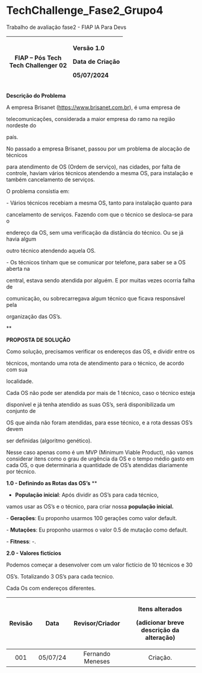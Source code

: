 # TechChallenge_Fase2_Grupo4
Trabalho de avaliação fase2 - FIAP IA Para Devs

|<p></p><p>FIAP – Pós Tech<br>Tech Challenger 02</p>|<p></p><p>Versão 1.0</p><p>Data de Criação</p><p>05/07/2024</p><p></p>|
| :-: | :- |


**Descrição do Problema**

A empresa Brisanet (https://www.brisanet.com.br), é uma empresa de 

telecomunicações, considerada a maior empresa do ramo na região nordeste do 

país.

No passado a empresa Brisanet, passou por um problema de alocação de técnicos 

para atendimento de OS (Ordem de serviço), nas cidades, por falta de controle, haviam vários técnicos atendendo a mesma OS, para instalação e também cancelamento de serviços.

O problema consistia em: 

\- Vários técnicos recebiam a mesma OS, tanto para instalação quanto para 

cancelamento de serviços. Fazendo com que o técnico se desloca-se para o 

endereço da OS, sem uma verificação da distância do técnico. Ou se já havia algum 

outro técnico atendendo aquela OS.

\- Os técnicos tinham que se comunicar por telefone, para saber se a OS aberta na 

central, estava sendo atendida por alguém. E por muitas vezes ocorria falha de 

comunicação, ou sobrecarregava algum técnico que ficava responsável pela 

organização das OS’s.


**

**PROPOSTA DE SOLUÇÃO**

Como solução, precisamos verificar os endereços das OS, e dividir entre os 

técnicos, montando uma rota de atendimento para o técnico, de acordo com sua 

localidade.

Cada OS não pode ser atendida por mais de 1 técnico, caso o técnico esteja 

disponível e já tenha atendido as suas OS’s, será disponibilizada um conjunto de  

OS que ainda não foram atendidas, para esse técnico, e a rota dessas OS’s devem 

ser definidas (algoritmo genético).  

Nesse caso apenas como é um MVP (Minimum Viable Product), não vamos considerar itens como o grau de urgência da OS e o tempo médio gasto em cada OS, o que determinaria a quantidade de OS’s atendidas diariamente por técnico.

**1.0 - Definindo as Rotas das OS’s**
**
- **População inicial**: Após dividir as OS’s para cada técnico, 

vamos usar as OS’s e o técnico, para criar nossa **população inicial.**

\- **Gerações**: Eu proponho usarmos 100 gerações como valor default.

\- **Mutações**: Eu proponho usarmos o valor 0.5 de mutação como default.

\- **Fitness**: -.

**2.0 - Valores fictícios**

Podemos começar a desenvolver com um valor fictício de 10 técnicos e 30 

OS’s. Totalizando 3 OS’s para cada tecnico.

Cada Os com endereços diferentes.

|**Revisão**|**Data**|**Revisor/Criador**|<p>**Itens alterados**</p><p>(adicionar breve descrição da alteração)</p>|
| :-: | :-: | :-: | :-: |
|001|05/07/24|Fernando Meneses|Criação.|



